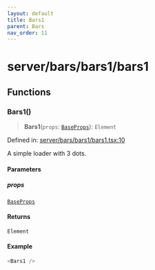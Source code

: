 ```yaml
---
layout: default
title: Bars1
parent: Bars
nav_order: 11
---
```


# server/bars/bars1/bars1

## Functions

### Bars1()

> **Bars1**(`props`: [`BaseProps`](../../common/base/base.md#baseprops)): `Element`

Defined in: [server/bars/bars1/bars1.tsx:10](https://github.com/react18-tools/turborepo-template/blob/c528c12cc3d9b65b3225c59f425b3af339b2b5a5/lib/src/server/bars/bars1/bars1.tsx#L10)

A simple loader with 3 dots.

#### Parameters

##### props

[`BaseProps`](../../common/base/base.md#baseprops)

#### Returns

`Element`

#### Example

```ts
<Bars1 />
```
